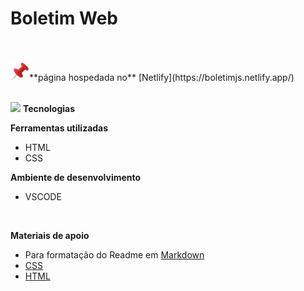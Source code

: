 <h1>Boletim Web</h1>

<br>
<br> <img src="https://github.com/Miguel1DM/Cartao-de-visitas/blob/main/img/alfinete.png" width = "30px"/>**página hospedada no** [Netlify](https://boletimjs.netlify.app/)

<br> <img src="https://github.com/Miguel1DM/Folder/blob/main/img/ferramenta11.png" width = "30px"/> **Tecnologias**

**Ferramentas utilizadas**
* HTML
* CSS

**Ambiente de desenvolvimento**
* VSCODE

<br>


**Materiais de apoio**
* Para formatação do Readme em [Markdown](https://docs.pipz.com/central-de-ajuda/learning-center/guia-basico-de-markdown#open)
* [CSS](https://www.devmedia.com.br/guia/css/38149)
* [HTML](https://www.devmedia.com.br/guia/html/38051)




